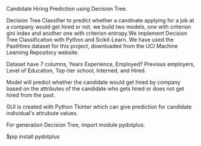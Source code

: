 Candidate Hiring Prediction using Decision Tree.

Decision Tree Classifier to predict whether a candinate applying for a job at a company would get hired or not. we build two models, one with criterion gini index and another one with criterion entropy.We implement Decision Tree Classification with Python and Scikit-Learn. We have used the PastHires dataset for this project, downloaded from the UCI Machine Learning Repository website.

Dataset have 7 columns, Years Experience, Employed? Previous employers, Level of Education, Top-tier school, Interned, and Hired.

Model will predict whether the candidate would get hired by company based on the attributes of the candidate who gets hired or does not get hired from the past.

GUI is created with Python Tkinter which can give prediction for candidate individual's attrubute values.


For generation Decision Tree, import module pydotplus.

$pip install pydotplus
